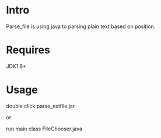 Intro 
========================

Parse_file is using java to parsing plain text based on position.

Requires
========================

JDK1.6+

Usage
========================

double click parse_extfile.jar

or 

run main class FileChooser.java
